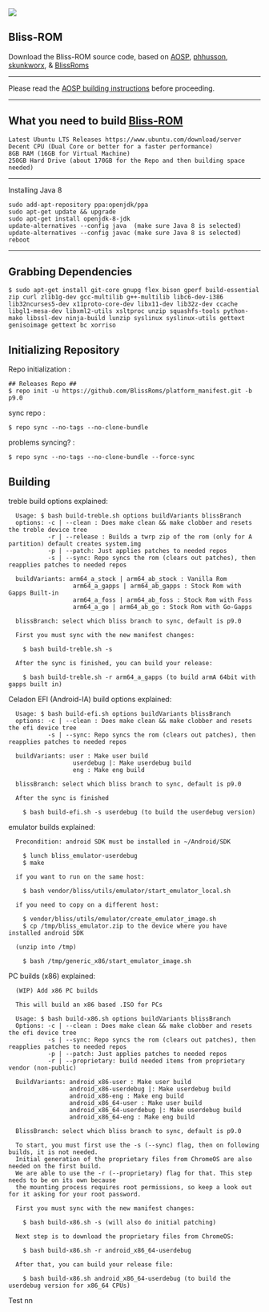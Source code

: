 <img src="https://i.imgur.com/0GnrwaU.png">

Bliss-ROM
-----------------------
Download the Bliss-ROM source code, based on [AOSP](https://android.googlesource.com), [phhusson](https://github.com/phhusson/treble_manifest), [skunkworx](https://github.com/skunkworkx/platform_manifest), & [BlissRoms](https://github.com/BlissRoms/platform_manifest)

---------------------------------------------------

Please read the [AOSP building instructions](http://source.android.com/source/index.html) before proceeding.

-----------------------
What you need to build [Bliss-ROM](https://github.com/BlissROMs/platform_manifest)
-----------------------

    Latest Ubuntu LTS Releases https://www.ubuntu.com/download/server
    Decent CPU (Dual Core or better for a faster performance)
    8GB RAM (16GB for Virtual Machine)
    250GB Hard Drive (about 170GB for the Repo and then building space needed)
  
-----------------------

Installing Java 8

    sudo add-apt-repository ppa:openjdk/ppa
    sudo apt-get update && upgrade
    sudo apt-get install openjdk-8-jdk
    update-alternatives --config java  (make sure Java 8 is selected)
    update-alternatives --config javac (make sure Java 8 is selected)
    reboot
    
-----------------------

Grabbing Dependencies
-----------------------

    $ sudo apt-get install git-core gnupg flex bison gperf build-essential zip curl zlib1g-dev gcc-multilib g++-multilib libc6-dev-i386  lib32ncurses5-dev x11proto-core-dev libx11-dev lib32z-dev ccache libgl1-mesa-dev libxml2-utils xsltproc unzip squashfs-tools python-mako libssl-dev ninja-build lunzip syslinux syslinux-utils gettext genisoimage gettext bc xorriso

Initializing Repository
-----------------------

Repo initialization :
    
    ## Releases Repo ##
    $ repo init -u https://github.com/BlissRoms/platform_manifest.git -b p9.0

sync repo :

    $ repo sync --no-tags --no-clone-bundle
    
problems syncing? :

    $ repo sync --no-tags --no-clone-bundle --force-sync

Building
--------
treble build options explained:

      Usage: $ bash build-treble.sh options buildVariants blissBranch
      options: -c | --clean : Does make clean && make clobber and resets the treble device tree
               -r | --release : Builds a twrp zip of the rom (only for A partition) default creates system.img
               -p | --patch: Just applies patches to needed repos
               -s | --sync: Repo syncs the rom (clears out patches), then reapplies patches to needed repos
      
      buildVariants: arm64_a_stock | arm64_ab_stock : Vanilla Rom
                      arm64_a_gapps | arm64_ab_gapps : Stock Rom with Gapps Built-in
                      arm64_a_foss | arm64_ab_foss : Stock Rom with Foss
                      arm64_a_go | arm64_ab_go : Stock Rom with Go-Gapps
      
      blissBranch: select which bliss branch to sync, default is p9.0
      
      First you must sync with the new manifest changes:
      
		$ bash build-treble.sh -s
      
      After the sync is finished, you can build your release:
      
        $ bash build-treble.sh -r arm64_a_gapps (to build armA 64bit with gapps built in)
      
Celadon EFI (Android-IA) build options explained:

      Usage: $ bash build-efi.sh options buildVariants blissBranch
      options: -c | --clean : Does make clean && make clobber and resets the efi device tree
               -s | --sync: Repo syncs the rom (clears out patches), then reapplies patches to needed repos
      
      buildVariants: user : Make user build
                      userdebug |: Make userdebug build
                      eng : Make eng build
      
      blissBranch: select which bliss branch to sync, default is p9.0

      After the sync is finished

        $ bash build-efi.sh -s userdebug (to build the userdebug version)

emulator builds explained:
  
      Precondition: android SDK must be installed in ~/Android/SDK

        $ lunch bliss_emulator-userdebug
        $ make

      if you want to run on the same host:

        $ bash vendor/bliss/utils/emulator/start_emulator_local.sh

      if you need to copy on a different host:

        $ vendor/bliss/utils/emulator/create_emulator_image.sh
        $ cp /tmp/bliss_emulator.zip to the device where you have installed android SDK
  
      (unzip into /tmp)

        $ bash /tmp/generic_x86/start_emulator_image.sh

PC builds (x86) explained:
	  
	  (WIP) Add x86 PC builds

	  This will build an x86 based .ISO for PCs

	  Usage: $ bash build-x86.sh options buildVariants blissBranch
	  Options: -c | --clean : Does make clean && make clobber and resets the efi device tree
	    	   -s | --sync: Repo syncs the rom (clears out patches), then reapplies patches to needed repos
			   -p | --patch: Just applies patches to needed repos
			   -r | --proprietary: build needed items from proprietary vendor (non-public)

	  BuildVariants: android_x86-user : Make user build
				     android_x86-userdebug |: Make userdebug build
				     android_x86-eng : Make eng build
				     android_x86_64-user : Make user build
				     android_x86_64-userdebug |: Make userdebug build
				     android_x86_64-eng : Make eng build

	  BlissBranch: select which bliss branch to sync, default is p9.0

	  To start, you must first use the -s (--sync) flag, then on following builds, it is not needed. 
	  Initial generation of the proprietary files from ChromeOS are also needed on the first build. 
	  We are able to use the -r (--proprietary) flag for that. This step needs to be on its own because
	  the mounting process requires root permissions, so keep a look out for it asking for your root password. 
	  
	  First you must sync with the new manifest changes:

	    $ bash build-x86.sh -s (will also do initial patching)
	  
	  Next step is to download the proprietary files from ChromeOS:
	  
	    $ bash build-x86.sh -r android_x86_64-userdebug 
	    
	  After that, you can build your release file:
	  
	    $ bash build-x86.sh android_x86_64-userdebug (to build the userdebug version for x86_64 CPUs)

Test nn
